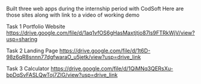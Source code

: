 Built three web apps during the internship period with CodSoft
Here are those sites along with link to a video of working demo


Task 1 Portfolio Website
https://drive.google.com/file/d/1aq1vfOS6gHasMaxtjtjo87ls9FTRkWjV/view?usp=sharing


Task 2 Landing Page
https://drive.google.com/file/d/1t6D-98z6qR8snnn77dgfwaraO_u5jetk/view?usp=drive_link


Task 3 Calculator
https://drive.google.com/file/d/1QjMNq3QERsXu-bpDqSvFASLQwToj7ZlG/view?usp=drive_link
